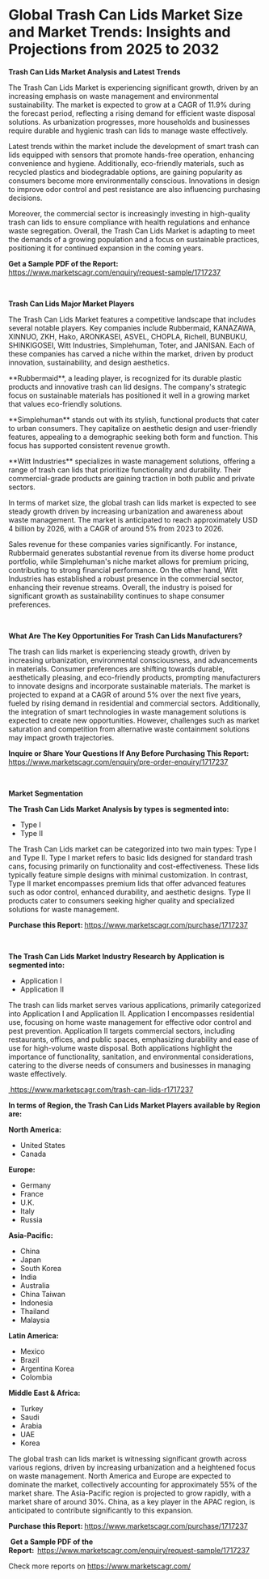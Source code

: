 <p><h1>Global Trash Can Lids Market Size and Market Trends: Insights and Projections from 2025 to 2032</h1></p><p><strong>Trash Can Lids Market Analysis and Latest Trends</strong></p>
<p><p>The Trash Can Lids Market is experiencing significant growth, driven by an increasing emphasis on waste management and environmental sustainability. The market is expected to grow at a CAGR of 11.9% during the forecast period, reflecting a rising demand for efficient waste disposal solutions. As urbanization progresses, more households and businesses require durable and hygienic trash can lids to manage waste effectively.</p><p>Latest trends within the market include the development of smart trash can lids equipped with sensors that promote hands-free operation, enhancing convenience and hygiene. Additionally, eco-friendly materials, such as recycled plastics and biodegradable options, are gaining popularity as consumers become more environmentally conscious. Innovations in design to improve odor control and pest resistance are also influencing purchasing decisions.</p><p>Moreover, the commercial sector is increasingly investing in high-quality trash can lids to ensure compliance with health regulations and enhance waste segregation. Overall, the Trash Can Lids Market is adapting to meet the demands of a growing population and a focus on sustainable practices, positioning it for continued expansion in the coming years.</p></p>
<p><strong>Get a Sample PDF of the Report:&nbsp;</strong> <a href="https://www.marketscagr.com/enquiry/request-sample/1717237?utm_campaign=3501&utm_medium=2&utm_source=Github&utm_content=ia&utm_term=25032025&utm_id=trash-can-lids">https://www.marketscagr.com/enquiry/request-sample/1717237</a></p>
<p>&nbsp;</p>
<p><strong>Trash Can Lids Major Market Players</strong></p>
<p><p>The Trash Can Lids Market features a competitive landscape that includes several notable players. Key companies include Rubbermaid, KANAZAWA, XINNUO, ZKH, Hako, ARONKASEI, ASVEL, CHOPLA, Richell, BUNBUKU, SHINKIGOSEI, Witt Industries, Simplehuman, Toter, and JANISAN. Each of these companies has carved a niche within the market, driven by product innovation, sustainability, and design aesthetics.</p><p>**Rubbermaid**, a leading player, is recognized for its durable plastic products and innovative trash can lid designs. The company's strategic focus on sustainable materials has positioned it well in a growing market that values eco-friendly solutions. </p><p>**Simplehuman** stands out with its stylish, functional products that cater to urban consumers. They capitalize on aesthetic design and user-friendly features, appealing to a demographic seeking both form and function. This focus has supported consistent revenue growth.</p><p>**Witt Industries** specializes in waste management solutions, offering a range of trash can lids that prioritize functionality and durability. Their commercial-grade products are gaining traction in both public and private sectors.</p><p>In terms of market size, the global trash can lids market is expected to see steady growth driven by increasing urbanization and awareness about waste management. The market is anticipated to reach approximately USD 4 billion by 2026, with a CAGR of around 5% from 2023 to 2026. </p><p>Sales revenue for these companies varies significantly. For instance, Rubbermaid generates substantial revenue from its diverse home product portfolio, while Simplehuman's niche market allows for premium pricing, contributing to strong financial performance. On the other hand, Witt Industries has established a robust presence in the commercial sector, enhancing their revenue streams. Overall, the industry is poised for significant growth as sustainability continues to shape consumer preferences.</p></p>
<p>&nbsp;</p>
<p><strong>What Are The Key Opportunities For Trash Can Lids Manufacturers?</strong></p>
<p><p>The trash can lids market is experiencing steady growth, driven by increasing urbanization, environmental consciousness, and advancements in materials. Consumer preferences are shifting towards durable, aesthetically pleasing, and eco-friendly products, prompting manufacturers to innovate designs and incorporate sustainable materials. The market is projected to expand at a CAGR of around 5% over the next five years, fueled by rising demand in residential and commercial sectors. Additionally, the integration of smart technologies in waste management solutions is expected to create new opportunities. However, challenges such as market saturation and competition from alternative waste containment solutions may impact growth trajectories.</p></p>
<p><strong>Inquire or Share Your Questions If Any Before Purchasing This Report:</strong> <a href="https://www.marketscagr.com/enquiry/pre-order-enquiry/1717237?utm_campaign=3501&utm_medium=2&utm_source=Github&utm_content=ia&utm_term=25032025&utm_id=trash-can-lids">https://www.marketscagr.com/enquiry/pre-order-enquiry/1717237</a></p>
<p>&nbsp;</p>
<p><strong>Market Segmentation</strong></p>
<p><strong>The Trash Can Lids Market Analysis by types is segmented into:</strong></p>
<p><ul><li>Type I</li><li>Type II</li></ul></p>
<p><p>The Trash Can Lids market can be categorized into two main types: Type I and Type II. Type I market refers to basic lids designed for standard trash cans, focusing primarily on functionality and cost-effectiveness. These lids typically feature simple designs with minimal customization. In contrast, Type II market encompasses premium lids that offer advanced features such as odor control, enhanced durability, and aesthetic designs. Type II products cater to consumers seeking higher quality and specialized solutions for waste management.</p></p>
<p><strong>Purchase this Report:&nbsp;</strong><a href="https://www.marketscagr.com/purchase/1717237?utm_campaign=3501&utm_medium=2&utm_source=Github&utm_content=ia&utm_term=25032025&utm_id=trash-can-lids">https://www.marketscagr.com/purchase/1717237</a></p>
<p>&nbsp;</p>
<p><strong>The Trash Can Lids Market Industry Research by Application is segmented into:</strong></p>
<p><ul><li>Application I</li><li>Application II</li></ul></p>
<p><p>The trash can lids market serves various applications, primarily categorized into Application I and Application II. Application I encompasses residential use, focusing on home waste management for effective odor control and pest prevention. Application II targets commercial sectors, including restaurants, offices, and public spaces, emphasizing durability and ease of use for high-volume waste disposal. Both applications highlight the importance of functionality, sanitation, and environmental considerations, catering to the diverse needs of consumers and businesses in managing waste effectively.</p></p>
<p><a href="https://www.marketscagr.com/trash-can-lids-r1717237?utm_campaign=3501&utm_medium=2&utm_source=Github&utm_content=ia&utm_term=25032025&utm_id=trash-can-lids">&nbsp;https://www.marketscagr.com/trash-can-lids-r1717237</a></p>
<p><strong>In terms of Region, the Trash Can Lids Market Players available by Region are:</strong></p>
<p>
    <p> <strong> North America: </strong>
        <ul>
            <li>United States</li>
            <li>Canada</li>
        </ul>
        </p> 
    <p> <strong> Europe: </strong>
        <ul>
            <li>Germany</li>
            <li>France</li>
            <li>U.K.</li>
            <li>Italy</li>
            <li>Russia</li>
        </ul>
        </p> 
    <p> <strong> Asia-Pacific: </strong>
        <ul>
            <li>China</li>
            <li>Japan</li>
            <li>South Korea</li>
            <li>India</li>
            <li>Australia</li>
            <li>China Taiwan</li>
            <li>Indonesia</li>
            <li>Thailand</li>
            <li>Malaysia</li>
        </ul>
        </p> 
    <p> <strong> Latin America: </strong>
        <ul>
            <li>Mexico</li>
            <li>Brazil</li>
            <li>Argentina Korea</li>
            <li>Colombia</li>
        </ul>
        </p> 
    <p> <strong> Middle East & Africa: </strong>
        <ul>
            <li>Turkey</li>
            <li>Saudi</li>
            <li>Arabia</li>
            <li>UAE</li>
            <li>Korea</li>
        </ul>
    </p>
    </p>
<p><p>The global trash can lids market is witnessing significant growth across various regions, driven by increasing urbanization and a heightened focus on waste management. North America and Europe are expected to dominate the market, collectively accounting for approximately 55% of the market share. The Asia-Pacific region is projected to grow rapidly, with a market share of around 30%. China, as a key player in the APAC region, is anticipated to contribute significantly to this expansion.</p></p>
<p><strong>Purchase this Report: </strong><a href="https://www.marketscagr.com/purchase/1717237?utm_campaign=3501&utm_medium=2&utm_source=Github&utm_content=ia&utm_term=25032025&utm_id=trash-can-lids">https://www.marketscagr.com/purchase/1717237</a></p>
<p>&nbsp;<strong>Get a Sample PDF of the Report:&nbsp;&nbsp;</strong><a href="https://www.marketscagr.com/enquiry/request-sample/1717237?utm_campaign=3501&utm_medium=2&utm_source=Github&utm_content=ia&utm_term=25032025&utm_id=trash-can-lids">https://www.marketscagr.com/enquiry/request-sample/1717237</a></p>
<p><strong></strong></p>
<p>Check more reports on <a href="https://www.marketscagr.com/?utm_campaign=3501&utm_medium=2&utm_source=Github&utm_content=ia&utm_term=25032025&utm_id=trash-can-lids">https://www.marketscagr.com/</a></p>